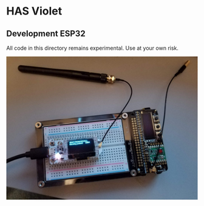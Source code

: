 # HAS Violet

## Development ESP32

All code in this directory remains experimental. Use at your own risk.

![alt-test](https://github.com/hudsonvalleydigitalnetwork/hasviolet/raw/master/development/ESP32/has-violet_esp32.jpg)








